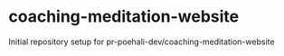 # coaching-meditation-website

Initial repository setup for pr-poehali-dev/coaching-meditation-website